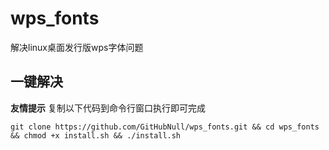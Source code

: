 # wps_fonts
解决linux桌面发行版wps字体问题

## 一键解决
**友情提示** 复制以下代码到命令行窗口执行即可完成
```shell
git clone https://github.com/GitHubNull/wps_fonts.git && cd wps_fonts && chmod +x install.sh && ./install.sh

```
